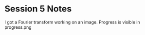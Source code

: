 # Session 5 Notes

I got a Fourier transform working on an image. Progress is visible in progress.png